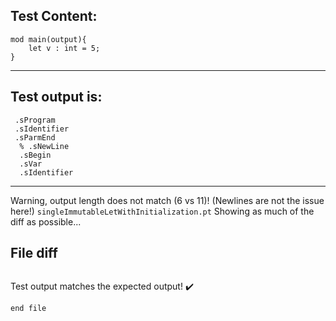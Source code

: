 
Test Content: 
-------------------------
```
mod main(output){
    let v : int = 5;
}
```
------------------------
Test output is: 
-------------------------
```
 .sProgram
 .sIdentifier
 .sParmEnd
  % .sNewLine
  .sBegin
  .sVar
  .sIdentifier

```
------------------------
Warning, output length does not match (6 vs 11)!  (Newlines are not the issue here!) `singleImmutableLetWithInitialization.pt`
Showing as much of the diff as possible...

File diff
-------------------------
```diff

```
Test output matches the expected output! :heavy_check_mark:

```
end file
